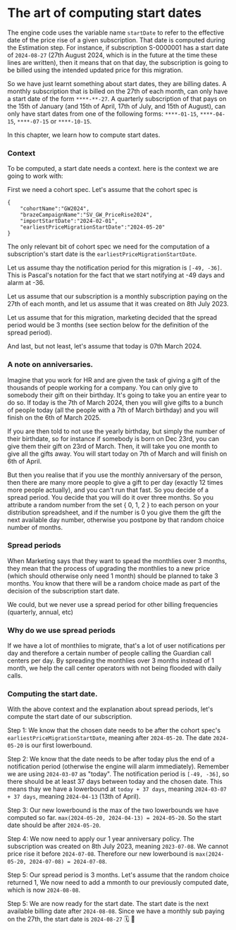 # The art of computing start dates

The engine code uses the variable name `startDate` to refer to the effective date of the price rise of a given subscription. That date is computed during the Estimation step. For instance, if subscription S-0000001 has a start date of `2024-08-27` (27th August 2024, which is in the future at the time these lines are written), then it means that on that day, the subscription is going to be billed using the intended updated price for this migration.

So we have just learnt something about start dates, they are billing dates. A monthly subscription that is billed on the 27th of each month, can only have a start date of the form `****-**-27`. A quarterly subscription of that pays on the 15th of January (and 15th of April, 17th of July, and 15th of August), can only have start dates from one of the following forms: `****-01-15`, `****-04-15`, `****-07-15` or `****-10-15`.

In this chapter, we learn how to compute start dates.

### Context

To be computed, a start date needs a context. here is the context we are going to work with:

First we need a cohort spec. Let's assume that the cohort spec is

```
{
    "cohortName":"GW2024",
    "brazeCampaignName":"SV_GW_PriceRise2024",
    "importStartDate":"2024-02-01",
    "earliestPriceMigrationStartDate":"2024-05-20" 
}
```

The only relevant bit of cohort spec we need for the computation of a subscription's start date is the `earliestPriceMigrationStartDate`. 

Let us assume thay the notification period for this migration is `[-49, -36]`. This is Pascal's notation for the fact that we start notifying at -49 days and alarm at -36.

Let us assume that our subscription is a monthly subscription paying on the 27th of each month, and let us assume that it was created on 8th July 2023.

Let us assume that for this migration, marketing decided that the spread period would be 3 months (see section below for the definition of the spread period).

And last, but not least, let's assume that today is 07th March 2024.

### A note on anniversaries.

Imagine that you work for HR and are given the task of giving a gift of the thousands of people working for a company. You can only give to somebody their gift on their birthday. It's going to take you an entire year to do so. If today is the 7th of March 2024, then you will give gifts to a bunch of people today (all the people with a 7th of March birthday) and you will finish on the 6th of March 2025.

If you are then told to not use the yearly birthday, but simply the number of their birthdate, so for instance if somebody is born on Dec 23rd, you can give them their gift on 23rd of March. Then, it will take you one month to give all the gifts away. You will start today on 7th of March and will finish on 6th of April.

But then you realise that if you use the monthly anniversary of the person, then there are many more people to give a gift to per day (exactly 12 times more people actually), and you can't run that fast. So you decide of a spread period. You decide that you will do it over three months. So you attribute a random number from the set { 0, 1, 2 } to each person on your distribution spreadsheet, and if the number is 0 you give them the gift the next available day number, otherwise you postpone by that random choice number of months.

### Spread periods

When Marketing says that they want to spead the monthlies over 3 months, they mean that the process of upgrading the monthlies to a new price (which should otherwise only need 1 month) should be planned to take 3 months. You know that there will be a random choice made as part of the decision of the subscription start date. 

We could, but we never use a spread period for other billing frequencies (quarterly, annual, etc)

### Why do we use spread periods

If we have a lot of monthlies to migrate, that's a lot of user notifications per day and therefore a certain number of people calling the Guardian call centers per day. By spreading the monthlies over 3 months instead of 1 month, we help the call center operators with not being flooded with daily calls.

### Computing the start date.

With the above context and the explanation about spread periods, let's compute the start date of our subscription.

Step 1: We know that the chosen date needs to be after the cohort spec's `earliestPriceMigrationStartDate`, meaning after `2024-05-20`. The date `2024-05-20` is our first lowerbound.

Step 2: We know that the date needs to be after today plus the end of a notification period (otherwise the engine will alarm immediately). Remember we are using `2024-03-07` as "today". The notification period is `[-49, -36]`, so there should be at least 37 days between today and the chosen date. This means thay we have a lowerbound at `today + 37 days`, meaning `2024-03-07 + 37 days`, meaning `2024-04-13` (13th of April).

Step 3: Our new lowerbound is the max of the two lowerbounds we have computed so far. `max(2024-05-20, 2024-04-13) = 2024-05-20`. So the start date should be after `2024-05-20`.

Step 4: We now need to apply our 1 year anniversary policy. The subscription was created on 8th July 2023, meaning `2023-07-08`. We cannot price rise it before `2024-07-08`. Therefore our new lowerbound is `max(2024-05-20, 2024-07-08) = 2024-07-08`.

Step 5: Our spread period is 3 months. Let's assume that the random choice returned 1, We now need to add a mmonth to our previously computed date, which is now `2024-08-08`. 

Step 5: We are now ready for the start date. The start date is the next available billing date after `2024-08-08`. Since we have a monthly sub paying on the 27th, the start date is `2024-08-27` 🗓️ 🎉








